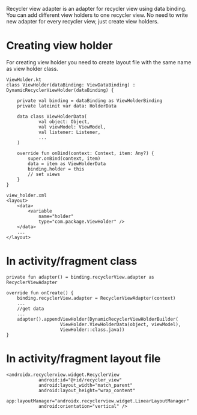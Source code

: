 Recycler view adapter is an adapter for recycler view using data binding.
You can add different view holders to one recycler view. 
No need to write new adapter for every recycler view, just create view holders. 

# Creating view holder

For creating view holder you need to create layout file with the same name as view holder class. 

```
ViewHolder.kt
class ViewHolder(dataBinding: ViewDataBinding) : DynamicRecyclerViewHolder(dataBinding) {

    private val binding = dataBinding as ViewHolderBinding
    private lateinit var data: HolderData

    data class ViewHolderData(
            val object: Object,
            val viewModel: ViewModel,
            val listener: Listener,
            ...
    )
    
    override fun onBind(context: Context, item: Any?) {
        super.onBind(context, item)
        data = item as ViewHolderData
        binding.holder = this
        // set views
    }
}

view_holder.xml
<layout>
    <data>
        <variable
            name="holder"
            type="com.package.ViewHolder" />
    </data>
    ...
</layout>
```
# In activity/fragment class
```
private fun adapter() = binding.recyclerView.adapter as RecyclerViewAdapter

override fun onCreate() {
    binding.recyclerView.adapter = RecyclerViewAdapter(context)
    ...
    //get data
    ...
    adapter().appendViewHolder(DynamicRecyclerViewHolderBuilder(
                    ViewHolder.ViewHolderData(object, viewModel), 
                    ViewHolder::class.java))
}
```
# In activity/fragment layout file
```
<androidx.recyclerview.widget.RecyclerView
            android:id="@+id/recycler_view"
            android:layout_width="match_parent"
            android:layout_height="wrap_content"
            app:layoutManager="androidx.recyclerview.widget.LinearLayoutManager"
            android:orientation="vertical" />
```
